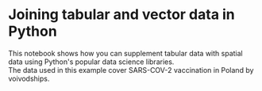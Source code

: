 # Joining tabular and vector data in Python

This notebook shows how you can supplement tabular data with spatial data using Python's popular data science libraries.  
The data used in this example cover SARS-COV-2 vaccination in Poland by voivodships.